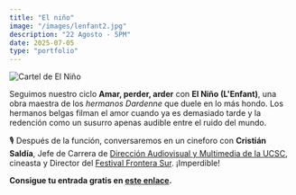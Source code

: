 ```yaml
---
title: "El niño"
image: "/images/lenfant2.jpg"
description: "22 Agosto - 5PM"
date: 2025-07-05
type: "portfolio"
---
```


![Cartel de El Niño](/images/lenfant2.jpg)

Seguimos nuestro ciclo **Amar, perder, arder** con **El Niño (L'Enfant)**, una obra maestra de los *hermanos Dardenne* que duele en lo más hondo. Los hermanos belgas filman el amor cuando ya es demasiado tarde y la redención como un susurro apenas audible entre el ruido del mundo.

🎙️ Después de la función, conversaremos en un cineforo con **Cristián Saldía**, Jefe de Carrera de [Dirección Audiovisual y Multimedia de la UCSC](https://sociales.ucsc.cl/en/autoridades/mg-cristian-saldia-ramirez/), cineasta y Director del [Festival Frontera Sur](https://www.instagram.com/fronterasurfestival). ¡Imperdible!

**Consigue tu entrada gratis en [este enlace](https://www.eventbrite.cl/e/cineclub-fi-udec-el-nino-lenfant-proyeccion-cineforo-tickets-1486637114629).**